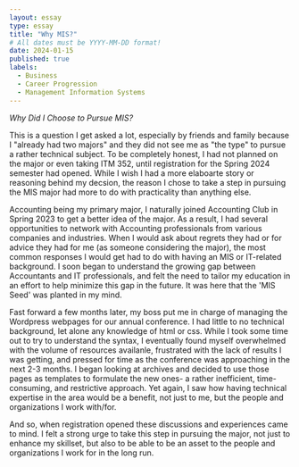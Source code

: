 ```yaml
---
layout: essay
type: essay
title: "Why MIS?"
# All dates must be YYYY-MM-DD format!
date: 2024-01-15
published: true
labels:
  - Business
  - Career Progression
  - Management Information Systems
---
```


*Why Did I Choose to Pursue MIS?*

This is a question I get asked a lot, especially by friends and family because I "already had two majors" and they did not see me as "the type" to pursue a rather technical subject. To be completely honest, I had not planned on the major or even taking ITM 352, until registration for the Spring 2024 semester had opened. While I wish I had a more elaboarte story or reasoning behind my decsion, the  reason I chose to take a step in pursuing the MIS major had more to do with practicality than anything else. 

Accounting being my primary major, I naturally joined Accounting Club in Spring 2023 to get a better idea of the major. As a result, I had several opportunities to network with Accounting professionals from various companies and industries. When I would ask about regrets they had or for advice they had for me (as someone considering the major), the most common responses I would get had to do with having an MIS or IT-related background. I soon began to understand the growing gap between Accountants and IT professionals, and felt the need to tailor my education in an effort to help minimize this gap in the future. It was here that the 'MIS Seed' was planted in my mind.

Fast forward a few months later, my boss put me in charge of managing the Wordpress webpages for our annual conference. I had little to no technical background, let alone any knowledge of html or css. While I took some time out to try to understand the syntax, I eventually found myself overwhelmed with the volume of resources availanle, frustrated with the lack of results I was getting, and pressed for time as the conference was approaching in the next 2-3 months. I began looking at archives and decided to use those pages as templates to formulate the new ones- a rather inefficient, time-consuming, and restrictive approach. Yet again, I saw how having technical expertise in the area would be a benefit, not just to me, but the people and organizations I work with/for. 

And so, when registration opened these discussions and experiences came to mind. I felt a strong urge to take this step in pursuing the major, not just to enhance my skillset, but also to be able to be an asset to the people and organizations I work for in the long run. 
